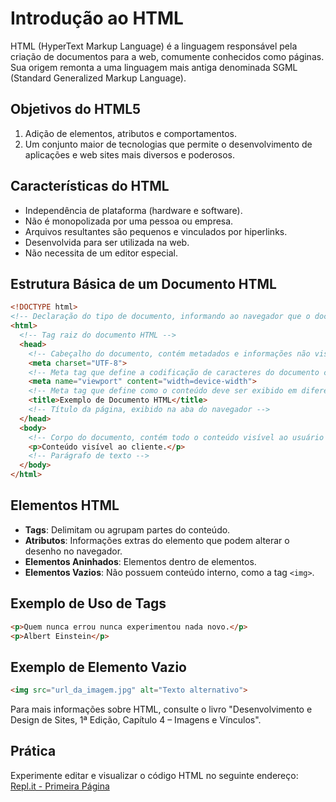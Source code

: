 # Introdução ao HTML

HTML (HyperText Markup Language) é a linguagem responsável pela criação de documentos para a web, comumente conhecidos como páginas. Sua origem remonta a uma linguagem mais antiga denominada SGML (Standard Generalized Markup Language).

## Objetivos do HTML5
1. Adição de elementos, atributos e comportamentos.
2. Um conjunto maior de tecnologias que permite o desenvolvimento de aplicações e web sites mais diversos e poderosos.

## Características do HTML
- Independência de plataforma (hardware e software).
- Não é monopolizada por uma pessoa ou empresa.
- Arquivos resultantes são pequenos e vinculados por hiperlinks.
- Desenvolvida para ser utilizada na web.
- Não necessita de um editor especial.

## Estrutura Básica de um Documento HTML
```html
<!DOCTYPE html>
<!-- Declaração do tipo de documento, informando ao navegador que o documento está em HTML5 -->
<html>
  <!-- Tag raiz do documento HTML -->
  <head>
    <!-- Cabeçalho do documento, contém metadados e informações não visíveis diretamente no conteúdo -->
    <meta charset="UTF-8">
    <!-- Meta tag que define a codificação de caracteres do documento como UTF-8 -->
    <meta name="viewport" content="width=device-width">
    <!-- Meta tag que define como o conteúdo deve ser exibido em diferentes dispositivos -->
    <title>Exemplo de Documento HTML</title>
    <!-- Título da página, exibido na aba do navegador -->
  </head>
  <body>
    <!-- Corpo do documento, contém todo o conteúdo visível ao usuário -->
    <p>Conteúdo visível ao cliente.</p>
    <!-- Parágrafo de texto -->
  </body>
</html>
```

## Elementos HTML
- **Tags**: Delimitam ou agrupam partes do conteúdo.
- **Atributos**: Informações extras do elemento que podem alterar o desenho no navegador.
- **Elementos Aninhados**: Elementos dentro de elementos.
- **Elementos Vazios**: Não possuem conteúdo interno, como a tag `<img>`.

## Exemplo de Uso de Tags
```html
<p>Quem nunca errou nunca experimentou nada novo.</p>
<p>Albert Einstein</p>
```

## Exemplo de Elemento Vazio
```html
<img src="url_da_imagem.jpg" alt="Texto alternativo">
```

Para mais informações sobre HTML, consulte o livro "Desenvolvimento e Design de Sites, 1ª Edição, Capítulo 4 – Imagens e Vínculos".

## Prática
Experimente editar e visualizar o código HTML no seguinte endereço:
[Repl.it - Primeira Página](https://repl.it/@Fbricadede/primeira-pagina)
